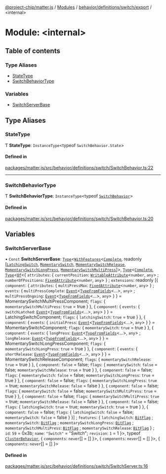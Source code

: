 [@project-chip/matter.js](../README.md) / [Modules](../modules.md) / [behavior/definitions/switch/export](behavior_definitions_switch_export.md) / \<internal\>

# Module: \<internal\>

## Table of contents

### Type Aliases

- [StateType](behavior_definitions_switch_export._internal_.md#statetype)
- [SwitchBehaviorType](behavior_definitions_switch_export._internal_.md#switchbehaviortype)

### Variables

- [SwitchServerBase](behavior_definitions_switch_export._internal_.md#switchserverbase)

## Type Aliases

### StateType

Ƭ **StateType**: `InstanceType`\<typeof `SwitchBehavior.State`\>

#### Defined in

[packages/matter.js/src/behavior/definitions/switch/SwitchBehavior.ts:22](https://github.com/project-chip/matter.js/blob/5f71eedebdb9fa54338bde320c311bb359b7455d/packages/matter.js/src/behavior/definitions/switch/SwitchBehavior.ts#L22)

___

### SwitchBehaviorType

Ƭ **SwitchBehaviorType**: `InstanceType`\<typeof [`SwitchBehavior`](behavior_definitions_switch_export.md#switchbehavior)\>

#### Defined in

[packages/matter.js/src/behavior/definitions/switch/SwitchBehavior.ts:20](https://github.com/project-chip/matter.js/blob/5f71eedebdb9fa54338bde320c311bb359b7455d/packages/matter.js/src/behavior/definitions/switch/SwitchBehavior.ts#L20)

## Variables

### SwitchServerBase

• `Const` **SwitchServerBase**: [`Type`](../interfaces/behavior_cluster_export.ClusterBehavior.Type.md)\<[`WithFeatures`](cluster_export.ClusterComposer.md#withfeatures)\<[`Complete`](../interfaces/cluster_export.Switch.Complete.md), readonly [[`LatchingSwitch`](../enums/cluster_export.Switch.Feature.md#latchingswitch), [`MomentarySwitch`](../enums/cluster_export.Switch.Feature.md#momentaryswitch), [`MomentarySwitchRelease`](../enums/cluster_export.Switch.Feature.md#momentaryswitchrelease), [`MomentarySwitchLongPress`](../enums/cluster_export.Switch.Feature.md#momentaryswitchlongpress), [`MomentarySwitchMultiPress`](../enums/cluster_export.Switch.Feature.md#momentaryswitchmultipress)]\>, [`Type`](../interfaces/behavior_cluster_export.ClusterBehavior.Type.md)\<[`Complete`](../interfaces/cluster_export.Switch.Complete.md), [`Type`](../interfaces/behavior_cluster_export.ClusterBehavior.Type.md)\<[`Of`](../interfaces/cluster_export.ClusterType.Of.md)\<\{ `attributes`: \{ `currentPosition`: [`WritableAttribute`](../interfaces/cluster_export.WritableAttribute.md)\<`number`, `any`\> ; `numberOfPositions`: [`FixedAttribute`](../interfaces/cluster_export.FixedAttribute.md)\<`number`, `any`\>  } ; `extensions`: readonly [\{ `component`: \{ `attributes`: \{ `multiPressMax`: [`FixedAttribute`](../interfaces/cluster_export.FixedAttribute.md)\<`number`, `any`\>  } ; `events`: \{ `multiPressComplete`: [`Event`](../interfaces/cluster_export.Event.md)\<[`TypeFromFields`](tlv_export.md#typefromfields)\<...\>, `any`\> ; `multiPressOngoing`: [`Event`](../interfaces/cluster_export.Event.md)\<[`TypeFromFields`](tlv_export.md#typefromfields)\<...\>, `any`\>  }  } = MomentarySwitchMultiPressComponent; `flags`: \{ `momentarySwitchMultiPress`: ``true`` = true }  }, \{ `component`: \{ `events`: \{ `switchLatched`: [`Event`](../interfaces/cluster_export.Event.md)\<[`TypeFromFields`](tlv_export.md#typefromfields)\<...\>, `any`\>  }  } = LatchingSwitchComponent; `flags`: \{ `latchingSwitch`: ``true`` = true }  }, \{ `component`: \{ `events`: \{ `initialPress`: [`Event`](../interfaces/cluster_export.Event.md)\<[`TypeFromFields`](tlv_export.md#typefromfields)\<...\>, `any`\>  }  } = MomentarySwitchComponent; `flags`: \{ `momentarySwitch`: ``true`` = true }  }, \{ `component`: \{ `events`: \{ `longPress`: [`Event`](../interfaces/cluster_export.Event.md)\<[`TypeFromFields`](tlv_export.md#typefromfields)\<...\>, `any`\> ; `longRelease`: [`Event`](../interfaces/cluster_export.Event.md)\<[`TypeFromFields`](tlv_export.md#typefromfields)\<...\>, `any`\>  }  } = MomentarySwitchLongPressComponent; `flags`: \{ `momentarySwitchLongPress`: ``true`` = true }  }, \{ `component`: \{ `events`: \{ `shortRelease`: [`Event`](../interfaces/cluster_export.Event.md)\<[`TypeFromFields`](tlv_export.md#typefromfields)\<...\>, `any`\>  }  } = MomentarySwitchReleaseComponent; `flags`: \{ `momentarySwitchRelease`: ``true`` = true }  }, \{ `component`: ``false`` = false; `flags`: \{ `momentarySwitch`: ``false`` = false; `momentarySwitchRelease`: ``true`` = true }  }, \{ `component`: ``false`` = false; `flags`: \{ `momentarySwitch`: ``false`` = false; `momentarySwitchLongPress`: ``true`` = true }  }, \{ `component`: ``false`` = false; `flags`: \{ `momentarySwitchLongPress`: ``true`` = true; `momentarySwitchRelease`: ``false`` = false }  }, \{ `component`: ``false`` = false; `flags`: \{ `momentarySwitch`: ``false`` = false; `momentarySwitchMultiPress`: ``true`` = true }  }, \{ `component`: ``false`` = false; `flags`: \{ `momentarySwitchMultiPress`: ``true`` = true; `momentarySwitchRelease`: ``false`` = false }  }, \{ `component`: ``false`` = false; `flags`: \{ `latchingSwitch`: ``true`` = true; `momentarySwitch`: ``true`` = true }  }, \{ `component`: ``false`` = false; `flags`: \{ `latchingSwitch`: ``false`` = false; `momentarySwitch`: ``false`` = false }  }] ; `features`: \{ `latchingSwitch`: [`BitFlag`](schema_export.md#bitflag) ; `momentarySwitch`: [`BitFlag`](schema_export.md#bitflag) ; `momentarySwitchLongPress`: [`BitFlag`](schema_export.md#bitflag) ; `momentarySwitchMultiPress`: [`BitFlag`](schema_export.md#bitflag) ; `momentarySwitchRelease`: [`BitFlag`](schema_export.md#bitflag)  } ; `id`: ``59`` = 0x3b; `name`: ``"Switch"`` = "Switch"; `revision`: ``1`` = 1 }\>, typeof [`ClusterBehavior`](behavior_cluster_export.ClusterBehavior.md), \{ `components`: `never`[] = [] }\>, \{ `components`: `never`[] = [] }\>, \{ `components`: `never`[] = [] }\>

#### Defined in

[packages/matter.js/src/behavior/definitions/switch/SwitchServer.ts:16](https://github.com/project-chip/matter.js/blob/5f71eedebdb9fa54338bde320c311bb359b7455d/packages/matter.js/src/behavior/definitions/switch/SwitchServer.ts#L16)
